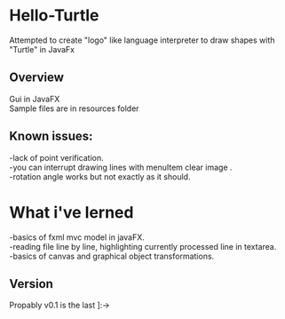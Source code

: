 # Hello-Turtle
Attempted to create "logo" like language interpreter to draw shapes with "Turtle" in JavaFx
## Overview
Gui in JavaFX <br>
Sample files are in resources folder <br>
## Known issues: <br>
-lack of point verification. <br>
-you can interrupt drawing lines with menuItem clear image . <br>
-rotation angle works but not exactly as it should. <br>

# What i've lerned
-basics of fxml mvc model in javaFX.<br>
-reading file line by line, highlighting currently processed line in textarea.<br>
-basics of canvas and graphical object transformations.<br>
## Version
Propably v0.1 is the last ]:-> 
